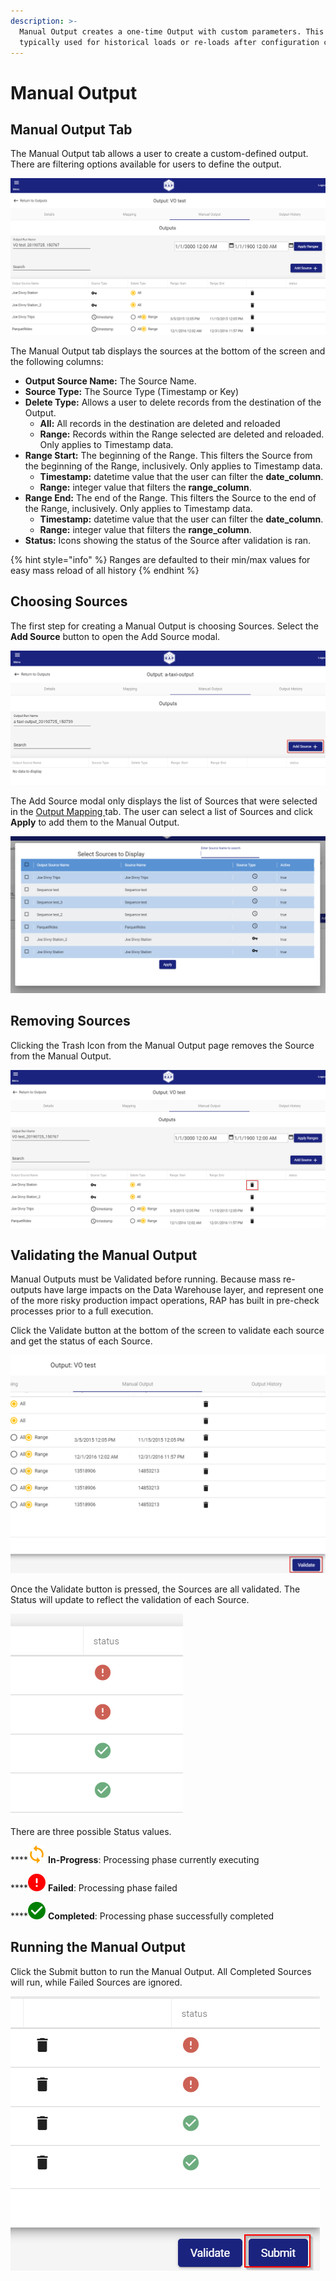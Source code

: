 ```yaml
---
description: >-
  Manual Output creates a one-time Output with custom parameters. This is
  typically used for historical loads or re-loads after configuration changes.
---
```


# Manual Output

## Manual Output Tab

The Manual Output tab allows a user to create a custom-defined output. There are filtering options available for users to define the output.

![Manual Output Tab](../../.gitbook/assets/image%20%28131%29.png)

The Manual Output tab displays the sources at the bottom of the screen and the following columns:

* **Output Source Name:** The Source Name.
* **Source Type:** The Source Type \(Timestamp or Key\)
* **Delete Type:** Allows a user to delete records from the destination of the Output.
  * **All:** All records in the destination are deleted and reloaded
  * **Range:** Records within the Range selected are deleted and reloaded. Only applies to Timestamp data.
* **Range Start:** The beginning of the Range. This filters the Source from the beginning of the Range, inclusively. Only applies to Timestamp data.
  * **Timestamp:** datetime value that the user can filter the **date\_column**.
  * **Range:** integer value that filters the **range\_column**.
* **Range End:** The end of the Range. This filters the Source to the end of the Range, inclusively. Only applies to Timestamp data.
  * **Timestamp:** datetime value that the user can filter the **date\_column**.
  * **Range:** integer value that filters the **range\_column**.
* **Status:** Icons showing the status of the Source after validation is ran.

{% hint style="info" %}
Ranges are defaulted to their min/max values for easy mass reload of all history
{% endhint %}

## Choosing Sources

The first step for creating a Manual Output is choosing Sources. Select the **Add Source** button to open the Add Source modal.

![Add Source Button](../../.gitbook/assets/image%20%28115%29.png)

The Add Source modal only displays the list of Sources that were selected in the [Output Mapping ](output-mapping.md)tab. The user can select a list of Sources and click **Apply** to add them to the Manual Output.

![Add Source Modal](../../.gitbook/assets/image%20%2881%29.png)

## Removing Sources

Clicking the Trash Icon from the Manual Output page removes the Source from the Manual Output.

![Trash Icon](../../.gitbook/assets/image%20%2899%29.png)

## Validating the Manual Output

Manual Outputs must be Validated before running. Because mass re-outputs have large impacts on the Data Warehouse layer, and represent one of the more risky production impact operations, RAP has built in  pre-check processes prior to a full execution.

Click the Validate button at the bottom of the screen to validate each source and get the status of each Source.

![Validate Button](../../.gitbook/assets/image%20%2892%29.png)

Once the Validate button is pressed, the Sources are all validated. The Status will update to reflect the validation of each Source.

![Status After Validation](../../.gitbook/assets/image%20%2894%29.png)

There are three possible Status values. 

\*\*\*\*![](../../.gitbook/assets/inprogress.png) **In-Progress**: Processing phase currently executing

\*\*\*\*![](../../.gitbook/assets/failed.png) **Failed**: Processing phase failed

\*\*\*\*![](../../.gitbook/assets/completed.png) **Completed**: Processing phase successfully completed

## Running the Manual Output

Click the Submit button to run the Manual Output. All Completed Sources will run, while Failed Sources are ignored.

![Submit Button](../../.gitbook/assets/image%20%2884%29.png)

